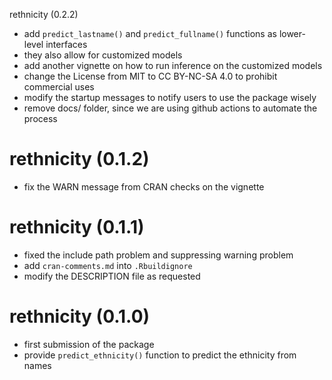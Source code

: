 rethnicity (0.2.2)
* add `predict_lastname()` and `predict_fullname()` functions as lower-level interfaces
* they also allow for customized models
* add another vignette on how to run inference on the customized models
* change the License from MIT to CC BY-NC-SA 4.0 to prohibit commercial uses
* modify the startup messages to notify users to use the package wisely
* remove docs/ folder, since we are using github actions to automate the process

# rethnicity (0.1.2)
* fix the WARN message from CRAN checks on the vignette

# rethnicity (0.1.1)
* fixed the include path problem and suppressing warning problem
* add `cran-comments.md` into `.Rbuildignore`
* modify the DESCRIPTION file as requested

# rethnicity (0.1.0)
* first submission of the package
* provide `predict_ethnicity()` function to predict the ethnicity from names
